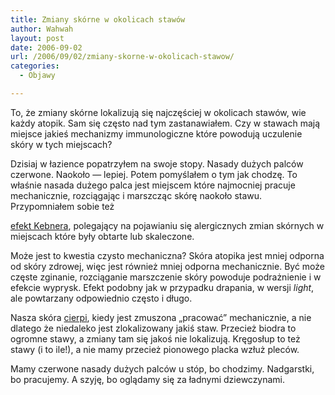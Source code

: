 ```yaml
---
title: Zmiany skórne w okolicach stawów
author: Wahwah
layout: post
date: 2006-09-02
url: /2006/09/02/zmiany-skorne-w-okolicach-stawow/
categories:
  - Objawy

---
```

To, że zmiany skórne lokalizują się najczęściej w okolicach stawów, wie każdy atopik. Sam się często nad tym zastanawiałem. Czy w stawach mają miejsce jakieś mechanizmy immunologiczne które powodują uczulenie skóry w tych miejscach?

<!--more--> Dzisiaj w łazience popatrzyłem na swoje stopy. Nasady dużych palców czerwone. Naokoło ― lepiej. Potem pomyślałem o tym jak chodzę. To właśnie nasada dużego palca jest miejscem które najmocniej pracuje mechanicznie, rozciągając i marszcząc skórę naokoło stawu. Przypomniałem sobie też 

[efekt Kebnera][1], polegający na pojawianiu się alergicznych zmian skórnych w miejscach które były obtarte lub skaleczone.

Może jest to kwestia czysto mechaniczna? Skóra atopika jest mniej odporna od skóry zdrowej, więc jest również mniej odporna mechanicznie. Być może częste zginanie, rozciąganie marszczenie skóry powoduje podrażnienie i w efekcie wyprysk. Efekt podobny jak w przypadku drapania, w wersji _light_, ale powtarzany odpowiednio często i długo.

Nasza skóra [cierpi][2], kiedy jest zmuszona „pracować” mechanicznie, a nie dlatego że niedaleko jest zlokalizowany jakiś staw. Przecież biodra to ogromne stawy, a zmiany tam się jakoś nie lokalizują. Kręgosłup to też stawy (i to ile!), a nie mamy przecież pionowego placka wzłuż pleców.

Mamy czerwone nasady dużych palców u stóp, bo chodzimy. Nadgarstki, bo pracujemy. A szyję, bo oglądamy się za ładnymi dziewczynami.

 [1]: http://www.atopowe-zapalenie.pl/atopedia/Efekt_Kebnera
 [2]: http://www.atopowe-zapalenie.pl/atopedia/Podra%C5%BCnienie
